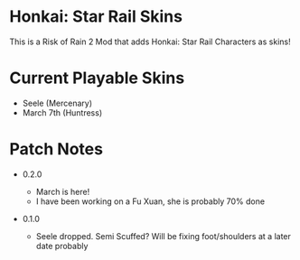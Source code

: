 # Honkai: Star Rail Skins

This is a Risk of Rain 2 Mod that adds Honkai: Star Rail Characters as skins!

# Current Playable Skins

- Seele (Mercenary)
- March 7th (Huntress)

# Patch Notes

- 0.2.0
  - March is here!
  - I have been working on a Fu Xuan, she is probably 70% done

- 0.1.0
  - Seele dropped. Semi Scuffed? Will be fixing foot/shoulders at a later date probably